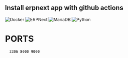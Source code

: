 ## Install erpnext app with github actions
![Docker](https://img.shields.io/badge/Docker-23.0.3-%232496ED.svg?style=for-the-badge&logo=docker&logoColor=white) ![ERPNext](https://img.shields.io/badge/ERPNext-v14-%2343853D.svg?style=for-the-badge&logo=erpnext&logoColor=white) ![MariaDB](https://img.shields.io/badge/MariaDB-10.8-%234479A1.svg?style=for-the-badge&logo=mariadb&logoColor=white) ![Python](https://img.shields.io/badge/Python-3.10-%234B8BBE.svg?style=for-the-badge&logo=python&logoColor=white)




# PORTS
      3306 8000 9000


